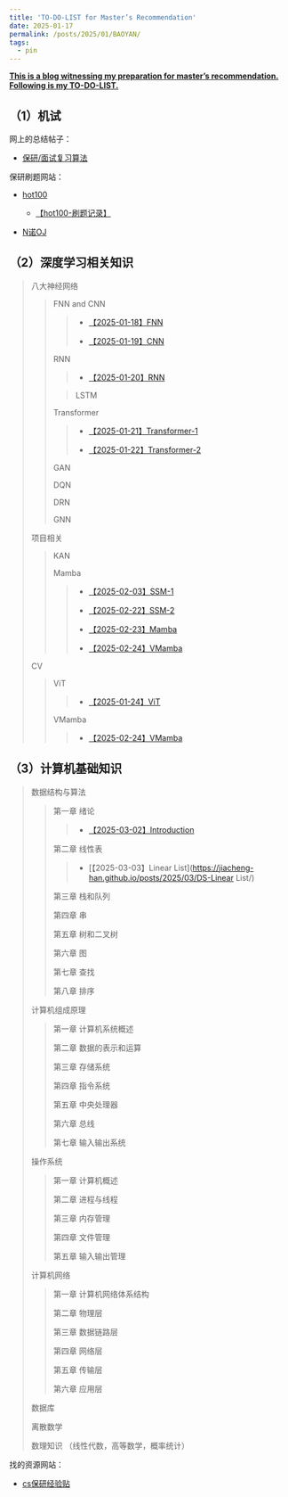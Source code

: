 ```yaml
---
title: 'TO-DO-LIST for Master’s Recommendation'
date: 2025-01-17
permalink: /posts/2025/01/BAOYAN/
tags:
  - pin
---
```


**<u>This is a blog witnessing my preparation for master’s recommendation. Following is my TO-DO-LIST.</u>**

## （1）机试

网上的总结帖子：

* [保研/面试复习算法](https://blog.csdn.net/emttxdy/article/details/120567412)

保研刷题网站：

* [hot100](https://leetcode-cn.com/problem-list/2cktkvj/)
  
  * [【hot100-刷题记录】](https://jiacheng-han.github.io/posts/2025/01/hot100/)

* [N诺OJ](https://www.noobdream.com/)

## （2）深度学习相关知识

> 八大神经网络
> 
> > FNN and CNN
> > 
> > > * [【2025-01-18】FNN](https://jiacheng-han.github.io/posts/2025/01/FNN/)
> > > 
> > > * [【2025-01-19】CNN](https://jiacheng-han.github.io/posts/2025/01/CNN/)
> > 
> > RNN
> > 
> > > * [【2025-01-20】RNN](https://jiacheng-han.github.io/posts/2025/01/RNN/)
> > 
> > > LSTM
> > 
> > Transformer
> > 
> > > * [【2025-01-21】Transformer-1](https://jiacheng-han.github.io/posts/2025/01/Transformer-1/)
> > > 
> > > * [【2025-01-22】Transformer-2](https://jiacheng-han.github.io/posts/2025/01/Transformer-2/)
> > 
> > GAN
> > 
> > DQN
> > 
> > DRN
> > 
> > GNN
> 
> 项目相关
> 
> > KAN
> > 
> > Mamba
> > 
> > > * [【2025-02-03】SSM-1](https://jiacheng-han.github.io/posts/2025/02/SSM-1/)
> > >
> > > * [【2025-02-22】SSM-2](https://jiacheng-han.github.io/posts/2025/02/SSM-2/)
> > >
> > > * [【2025-02-23】Mamba](https://jiacheng-han.github.io/posts/2025/02/Mamba/)
> > >
> > > * [【2025-02-24】VMamba](https://jiacheng-han.github.io/posts/2025/02/VMamba/)
> 
> CV
> 
> > ViT
> > 
> > > * [【2025-01-24】ViT](https://jiacheng-han.github.io/posts/2025/01/ViT/)
> > 
> > VMamba
> >
> > > * [【2025-02-24】VMamba](https://jiacheng-han.github.io/posts/2025/02/VMamba/)

## （3）计算机基础知识

> 数据结构与算法
> 
> > 第一章 绪论
> >
> > > * [【2025-03-02】Introduction](https://jiacheng-han.github.io/posts/2025/03/DS-Introduction/)
> > 
> > 第二章 线性表
> >
> > > * [【2025-03-03】Linear List](https://jiacheng-han.github.io/posts/2025/03/DS-Linear List/)
> > 
> > 第三章 栈和队列
> > 
> > 第四章 串
> > 
> > 第五章 树和二叉树
> > 
> > 第六章 图
> > 
> > 第七章 查找
> > 
> > 第八章 排序
> 
> 计算机组成原理
> 
> > 第一章 计算机系统概述
> > 
> > 第二章 数据的表示和运算
> > 
> > 第三章 存储系统
> > 
> > 第四章 指令系统
> > 
> > 第五章 中央处理器
> > 
> > 第六章 总线
> > 
> > 第七章 输入输出系统
> 
> 操作系统
> 
> > 第一章 计算机概述
> > 
> > 第二章 进程与线程
> > 
> > 第三章 内存管理
> > 
> > 第四章 文件管理
> > 
> > 第五章 输入输出管理
> 
> 计算机网络
> 
> > 第一章 计算机网络体系结构
> > 
> > 第二章 物理层
> > 
> > 第三章 数据链路层
> > 
> > 第四章 网络层
> > 
> > 第五章 传输层
> > 
> > 第六章 应用层
> 
> 数据库
> 
> 离散数学
> 
> 数理知识 （线性代数，高等数学，概率统计）

找的资源网站：

* [cs保研经验贴](https://www.cnblogs.com/moonout/p/17286478.html)

